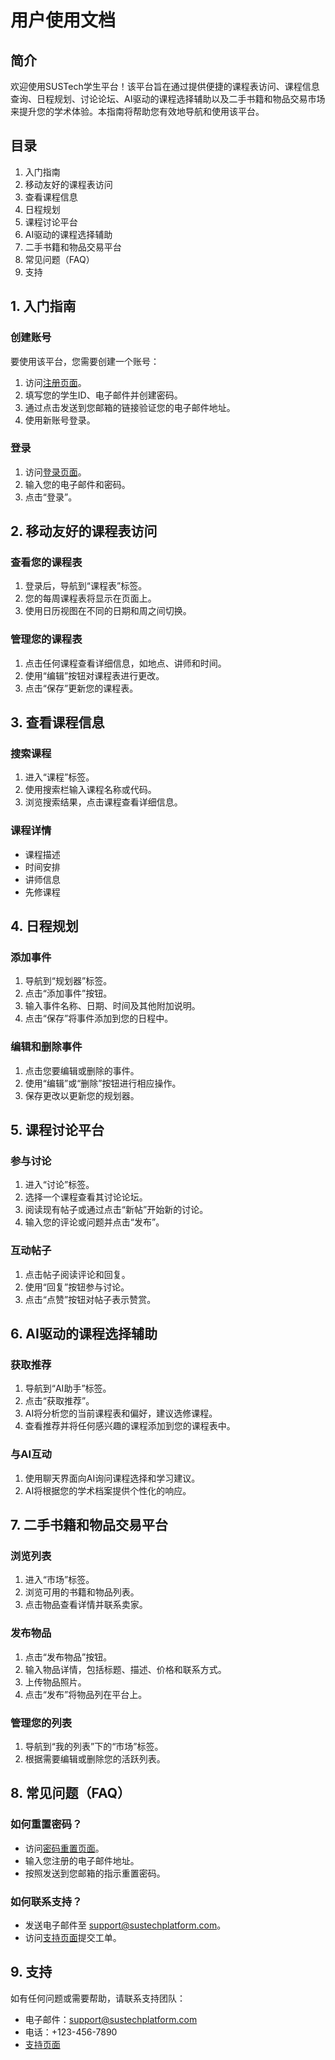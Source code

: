 [//]: # (AI-generated-content 
tool: ChatGPT 
version: 3.5 
usage: I used the prompt "怎么给我的项目编写用户使用文档", and copy the content from its response after some modifications)
# 用户使用文档

## 简介

欢迎使用SUSTech学生平台！该平台旨在通过提供便捷的课程表访问、课程信息查询、日程规划、讨论论坛、AI驱动的课程选择辅助以及二手书籍和物品交易市场来提升您的学术体验。本指南将帮助您有效地导航和使用该平台。

## 目录
1. 入门指南
2. 移动友好的课程表访问
3. 查看课程信息
4. 日程规划
5. 课程讨论平台
6. AI驱动的课程选择辅助
7. 二手书籍和物品交易平台
8. 常见问题（FAQ）
9. 支持

## 1. 入门指南

### 创建账号
要使用该平台，您需要创建一个账号：
1. 访问[注册页面](#)。
2. 填写您的学生ID、电子邮件并创建密码。
3. 通过点击发送到您邮箱的链接验证您的电子邮件地址。
4. 使用新账号登录。

### 登录
1. 访问[登录页面](#)。
2. 输入您的电子邮件和密码。
3. 点击“登录”。

## 2. 移动友好的课程表访问

### 查看您的课程表
1. 登录后，导航到“课程表”标签。
2. 您的每周课程表将显示在页面上。
3. 使用日历视图在不同的日期和周之间切换。

### 管理您的课程表
1. 点击任何课程查看详细信息，如地点、讲师和时间。
2. 使用“编辑”按钮对课程表进行更改。
3. 点击“保存”更新您的课程表。

## 3. 查看课程信息

### 搜索课程
1. 进入“课程”标签。
2. 使用搜索栏输入课程名称或代码。
3. 浏览搜索结果，点击课程查看详细信息。

### 课程详情
- 课程描述
- 时间安排
- 讲师信息
- 先修课程

## 4. 日程规划

### 添加事件
1. 导航到“规划器”标签。
2. 点击“添加事件”按钮。
3. 输入事件名称、日期、时间及其他附加说明。
4. 点击“保存”将事件添加到您的日程中。

### 编辑和删除事件
1. 点击您要编辑或删除的事件。
2. 使用“编辑”或“删除”按钮进行相应操作。
3. 保存更改以更新您的规划器。

## 5. 课程讨论平台

### 参与讨论
1. 进入“讨论”标签。
2. 选择一个课程查看其讨论论坛。
3. 阅读现有帖子或通过点击“新帖”开始新的讨论。
4. 输入您的评论或问题并点击“发布”。

### 互动帖子
1. 点击帖子阅读评论和回复。
2. 使用“回复”按钮参与讨论。
3. 点击“点赞”按钮对帖子表示赞赏。

## 6. AI驱动的课程选择辅助

### 获取推荐
1. 导航到“AI助手”标签。
2. 点击“获取推荐”。
3. AI将分析您的当前课程表和偏好，建议选修课程。
4. 查看推荐并将任何感兴趣的课程添加到您的课程表中。

### 与AI互动
1. 使用聊天界面向AI询问课程选择和学习建议。
2. AI将根据您的学术档案提供个性化的响应。

## 7. 二手书籍和物品交易平台

### 浏览列表
1. 进入“市场”标签。
2. 浏览可用的书籍和物品列表。
3. 点击物品查看详情并联系卖家。

### 发布物品
1. 点击“发布物品”按钮。
2. 输入物品详情，包括标题、描述、价格和联系方式。
3. 上传物品照片。
4. 点击“发布”将物品列在平台上。

### 管理您的列表
1. 导航到“我的列表”下的“市场”标签。
2. 根据需要编辑或删除您的活跃列表。

## 8. 常见问题（FAQ）

### 如何重置密码？
- 访问[密码重置页面](#)。
- 输入您注册的电子邮件地址。
- 按照发送到您邮箱的指示重置密码。

### 如何联系支持？
- 发送电子邮件至 support@sustechplatform.com。
- 访问[支持页面](#)提交工单。

## 9. 支持

如有任何问题或需要帮助，请联系支持团队：
- 电子邮件：support@sustechplatform.com
- 电话：+123-456-7890
- [支持页面](#)


